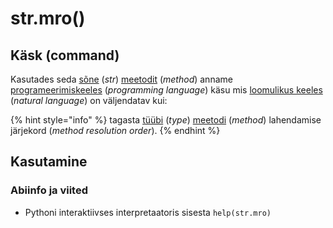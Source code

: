 # str.mro\(\)

## Käsk \(command\)

Kasutades seda [sõne](../) \(_str_\) [meetodit](../../../../terminid/sonastik/meetod-method.md) \(_method_\) anname [programeerimiskeeles](../../../../terminid/sonastik/programmeerimiskeel-programming-language.md) \(_programming language_\) käsu mis [loomulikus keeles](../../../../terminid/sonastik/loomulik-keel-natural-language.md) \(_natural language_\) on väljendatav kui: 

{% hint style="info" %}
tagasta [tüübi](../../../../terminid/sonastik/andmetueuep-datatype.md) \(_type_\) [meetodi](../../../../terminid/sonastik/meetod-method.md) \(_method_\) lahendamise järjekord \(_method resolution order_\).
{% endhint %}

## Kasutamine

### Abiinfo ja viited

* Pythoni interaktiivses interpretaatoris sisesta `help(str.mro)`

